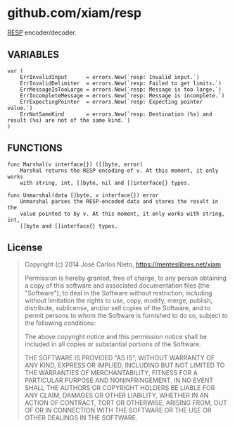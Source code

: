 # github.com/xiam/resp

[RESP][1] encoder/decoder.

## VARIABLES

```
var (
    ErrInvalidInput      = errors.New(`resp: Invalid input.`)
    ErrInvalidDelimiter  = errors.New(`resp: Failed to get limits.`)
    ErrMessageIsTooLarge = errors.New(`resp: Message is too large.`)
    ErrIncompleteMessage = errors.New(`resp: Message is incomplete.`)
    ErrExpectingPointer  = errors.New(`resp: Expecting pointer value.`)
    ErrNotSameKind       = errors.New(`resp: Destination (%s) and result (%s) are not of the same kind.`)
)
```

## FUNCTIONS

```
func Marshal(v interface{}) ([]byte, error)
    Marshal returns the RESP encoding of v. At this moment, it only works
    with string, int, []byte, nil and []interface{} types.
```

```
func Unmarshal(data []byte, v interface{}) error
    Unmarshal parses the RESP-encoded data and stores the result in the
    value pointed to by v. At this moment, it only works with string, int,
    []byte and []interface{} types.
```

## License

> Copyright (c) 2014 José Carlos Nieto, https://menteslibres.net/xiam
>
> Permission is hereby granted, free of charge, to any person obtaining
> a copy of this software and associated documentation files (the
> "Software"), to deal in the Software without restriction, including
> without limitation the rights to use, copy, modify, merge, publish,
> distribute, sublicense, and/or sell copies of the Software, and to
> permit persons to whom the Software is furnished to do so, subject to
> the following conditions:
>
> The above copyright notice and this permission notice shall be
> included in all copies or substantial portions of the Software.
>
> THE SOFTWARE IS PROVIDED "AS IS", WITHOUT WARRANTY OF ANY KIND,
> EXPRESS OR IMPLIED, INCLUDING BUT NOT LIMITED TO THE WARRANTIES OF
> MERCHANTABILITY, FITNESS FOR A PARTICULAR PURPOSE AND
> NONINFRINGEMENT. IN NO EVENT SHALL THE AUTHORS OR COPYRIGHT HOLDERS BE
> LIABLE FOR ANY CLAIM, DAMAGES OR OTHER LIABILITY, WHETHER IN AN ACTION
> OF CONTRACT, TORT OR OTHERWISE, ARISING FROM, OUT OF OR IN CONNECTION
> WITH THE SOFTWARE OR THE USE OR OTHER DEALINGS IN THE SOFTWARE.

[1]: http://redis.io/topics/protocol
